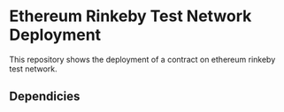 # Ethereum Rinkeby Test Network Deployment

This repository shows the deployment of a contract on ethereum rinkeby test network.

Dependicies
------
